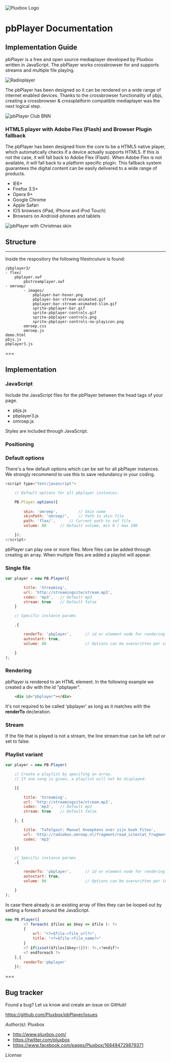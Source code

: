 ![Pluxbox Logo](http://pluxbox.nl/pluxbox/images/logo-pluxbox-black.png "Pluxbox Logo")
# pbPlayer Documentation
## Implementation Guide

pbPlayer is a free and open source mediaplayer developed by Pluxbox written in JavaScript. The pbPlayer works crossbrowser for and supports streams and multiple file playing.

![Radioplayer](http://pluxbox.nl/pluxbox/images/pbplayer/radioplayer.png "Radioplayer")

The pbPlayer has been designed so it can be rendered on a wide range of internet enabled devices. Thanks to the crossbrowser functionality of pbjs, creating a crossbrowser & crossplatform compatible mediaplayer was the next logical step.

![pbPlayer Club BNN](http://pluxbox.nl/pluxbox/images/pbplayer/clubbnn.png "pbPlayer club BNN")

### HTML5 player with Adobe Flex (Flash) and Browser Plugin fallback

The pbPlayer has been designed from the core to be a HTML5 native player, which automatically checks if a device actually supports HTML5. If this is not the case, it will fall back to Adobe Flex (Flash). When Adobe Flex is not available, it will fall back to a platform specific plugin. This fallback system guarantees the digital content can be easily delivered to a wide range of products.

- IE6+
- Firefox 3.5+
- Opera 9+
- Google Chrome
- Apple Safari
- IOS browsers (iPad, iPhone and iPod Touch)
- Browsers on Andrioid-phones and tablets

![pbPlayer with Christmas skin](http://pluxbox.nl/pluxbox/images/pbplayer/radio4-kerst.png "pbPlayer Christmas skin")

## Structure
---
Inside the respository the following filestrcuture is found:

```
/pbplayer3/
- flex/
    pbplayer.swf
        pbstreamplayer.swf
- omroep/
        - images/
            pbplayer-bar-hover.png
            pbplayer-bar-stream-animated.gif
            pbplayer-bar-stream-animated-slim.gif
            sprite-pbplayer-bar.gif
            sprite-pbplayer-controls.gif
            sprite-pbplayer-controls.png
            sprite-pbplayer-controls-no-playicon.png
        omroep.css
        omroep.js
demo.html
pbjs.js
pbplayer3.js
```
===
## Implementation

### JavaScript

Include the JavaScript files for the pbPlayer between the head tags of your page.

- pbjs.js
- pbplayer3.js
- omroep.js

Styles are included through JavaScript.

### Positioning



### Default options
There's a few default options which can be set for all pbPlayer instances. We strongly recommend to use this to save redundancy in your coding.

```javascript
<script type="text/javascript"> 

    // Default options for all pbplayer instances.

    PB.Player.options({ 
	 
        skin: 'omroep',        	// Skin name
        skinPath: 'omroep/',	// Path to skin file
        path: 'flex/',		// Current path to swf file 
        volume: 80		// Default volume, min 0 / max 100

    });
</script>
```

pbPlayer can play one or more files. More files can be added through creating an array. When multiple files are added a playlist will appear.

### Single file

```javascript
var player = new PB.Player({

        title: 'Streaming',
        url: 'http://streamingsite/stream.mp3',
        codec: 'mp3',   // Default mp3
        stream: true    // Default false
    }

    // Specific instance params

    ,{

        renderTo: 'pbplayer',      // id or element node for rendering  e.g. document.getElementById('pbplayer')
        autostart: true,
        volume: 80                 // Options can be overwritten per instance.

    }
);
```
### Rendering

pbPlayer is rendered to an HTML element. In the following example we created a div with the id "pbplayer".

```html
    <div id="pbplayer"></div>
```
It's not required to be called 'pbplayer' as long as it matches with the **renderTo** decleration.

### Stream
If the file that is played is not a stream, the line stream:true can be left out or set to false. 

### Playlist variant

```javascript
var player = new PB.Player(

    // Create a playlist by specifing an array.
    // If one song is given, a playlist will not be displayed. 

    [{

        title: 'Streaming',
        url: 'http://streamingsite/stream.mp3',
        codec: 'mp3',   // Default mp3
        stream: true    // Default false

    }, {

        title: 'Tafelgast: Manuel Kneepkens over zijn boek Fitou',
        url: 'http://radiobox.omroep.nl/fragment/read_sitestat_fragment/33513/33513.mp3',
        codec: 'mp3'

    }]

    // Specific instance params
    ,{

        renderTo: 'pbplayer',      // id or element node for rendering  e.g. document.getElementById('pbplayer')
        autostart: true,
        volume: 80                 // Options can be overwritten per instance.

    }
);
```

In case there already is an existing array of files they can be looped out by setting a foreach around the JavaScript.

```javascript
new PB.Player([
		<? foreach( $files as $key => $file ): ?>
		{
			url: "<?=$file->file_url?>",
			title: "<?=$file->file_name?>"
		}
		<? if(isset($files[$key+1])): ?>,<?endif?>	
		<? endforeach ?>
	],{
		renderTo:'pbplayer'
	});
```

===
## Bug tracker
Found a bug? Let us know and create an issue on GitHub!

https://github.com/Pluxbox/pbPlayer/issues

*Author(s)*: Pluxbox

- http://www.pluxbox.com/
- https://twitter.com/pluxbox
- https://www.facebook.com/pages/Pluxbox/168484729879371

*License*


